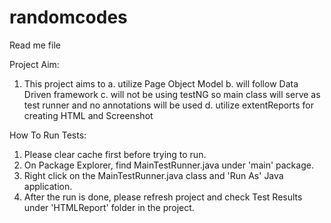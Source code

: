 # randomcodes

Read me file

Project Aim:

1. This project aims to 
	a. utilize Page Object Model
	b. will follow Data Driven framework
	c. will not be using testNG so main class will serve as test runner and no annotations will be used 
	d. utilize extentReports for creating HTML and Screenshot
	
How To Run Tests:
1. Please clear cache first before trying to run.
2. On Package Explorer, find MainTestRunner.java under 'main' package.
3. Right click on the MainTestRunner.java class and 'Run As' Java application.
4. After the run is done, please refresh project and check Test Results under 'HTMLReport' folder in the project.

